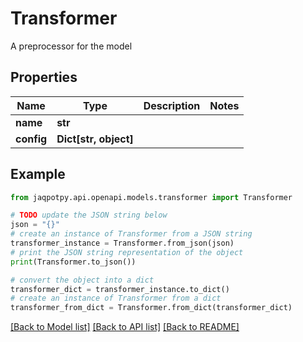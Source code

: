 # Transformer

A preprocessor for the model

## Properties

Name | Type | Description | Notes
------------ | ------------- | ------------- | -------------
**name** | **str** |  | 
**config** | **Dict[str, object]** |  | 

## Example

```python
from jaqpotpy.api.openapi.models.transformer import Transformer

# TODO update the JSON string below
json = "{}"
# create an instance of Transformer from a JSON string
transformer_instance = Transformer.from_json(json)
# print the JSON string representation of the object
print(Transformer.to_json())

# convert the object into a dict
transformer_dict = transformer_instance.to_dict()
# create an instance of Transformer from a dict
transformer_from_dict = Transformer.from_dict(transformer_dict)
```
[[Back to Model list]](../README.md#documentation-for-models) [[Back to API list]](../README.md#documentation-for-api-endpoints) [[Back to README]](../README.md)


